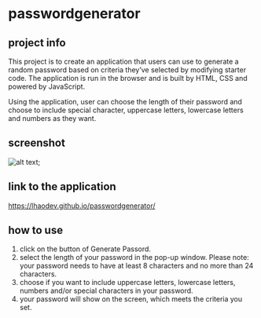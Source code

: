 # passwordgenerator

## project info
This project is to create an application that users can use to generate a random password based on criteria they’ve selected by modifying starter code. The application is run in the browser and is built by HTML, CSS and powered by JavaScript. 

Using the application, user can choose the length of their password and choose to include special character, uppercase letters, lowercase letters and numbers as they want. 

## screenshot

![alt text](screenshots/screenshot.png "demo screen");

## link to the application
https://lhaodev.github.io/passwordgenerator/

## how to use

1. click on the button of Generate Passord. 
2. select the length of your password in the pop-up window. Please note: your password needs to have at least 8 characters and no more than 24 characters.
3. choose if you want to include uppercase letters, lowercase letters, numbers and/or special characters in your password.
4. your password will show on the screen, which meets the criteria you set.


